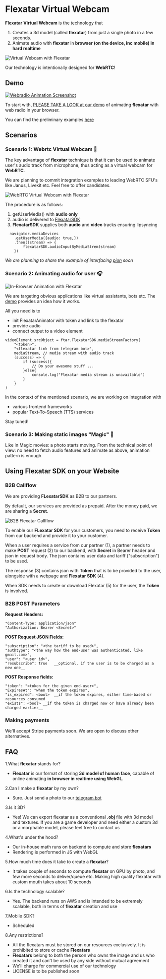 # Flexatar Virtual Webcam

 **Flexatar Virtual Webcam** is the technology that

1. Creates a 3d model (called **flexatar**) from just a single photo in a few seconds.
2. Animate audio with **flexatar** in **browser (on the device, inc mobile) in hard realtime**
   
![Virtual Webcam with Flexatar](flexatarSDK.jpg)

Our technology is intentionally designed for **WebRTC**!

## Demo
[![Webradio Animation Screenshot](screenshot.png)](https://www.flexatar-sdk.com/demo)

To start with, [PLEASE TAKE A LOOK at our demo](https://www.flexatar-sdk.com/demo) of animating **flexatar** with web radio in your browser.

You can find the preliminary examples [here](examples)

## Scenarios

### Scenario 1: Webrtc Virtual Webcam :microphone:
The key advantage of **flexatar** technique is that it can be used to animate user's audio track from microphone, thus acting as a virtual webcam for **WebRTC**.

We are planning to commit integration examples to leading WebRTC SFU's like Janus, Livekit etc. Feel free to offer candidates.

![WebRTC Virtual Webcam with Flexatar](flexatarVirtualWebcam.jpg)

The procedure is as follows:
1. getUserMedia() with **audio only**
2. audio is delivered to [FlexatarSDK](FlexatarSDK.js)
3. **FlexatarSDK** supplies both **audio** and **video** tracks ensuring lipsyncing  

```
  navigator.mediaDevices
    .getUserMedia({audio: true,})
    .then((stream) => {
        flexatarSDK.audioInputByMediaStrem(stream)
    })
```

_We are planning to share the example of interfacing [pion](https://github.com/pion/webrtc) soon_

### Scenario 2: Animating audio for user :headphones:
![In-Browser Animation with Flexatar](flexatarAnimation.jpg)

We are targeting obvious applications like virtual assistants, bots etc. The [demo](https://www.flexatar-sdk.com/demo) provides an idea how it works.

All you need is to
- init FlexatarAnimator with token and link to the flexatar
- provide audio
- connect output to a video element

```
videoElement.srcObject = ftar.FlexatarSDK.mediaStreamFactory(
    "<token>",
    "<flexatar link from telegram bot>",
    mediaStream, // media stream with audio track
    (success) => {
        if (success){
            // Do your awesome stuff ...
        }else{
            console.log("Flexatar media stream is unavailable")
        }
    }
)
```

In the context of the mentioned scenario, we are working on integration with

- various frontend frameworks
- popular Text-To-Speech (TTS) services

Stay tuned!


### Scenario 3: Making static images "Magic" :movie_camera:
Like in Magic movies: a photo starts moving.
From the technical point of view: no need to fetch audio features and animate as above, animation pattern is enough.

## Using Flexatar SDK on your Website

### B2B Callflow

We are providing **FLexatarSDK** as B2B to our partners.

By default, our services are provided as prepaid. After the money paid, we are sharing a **Secret**.


![B2B Flexatar Callflow](Flexatar-B2B.jpg)

To enable our **FLexatar SDK** for your customers, you need to receive **Token** from our backend and provide it to your customer.

When a user requires a service from our partner (1), a partner needs to make **POST** request (2) to our backend, with **Secret** in Bearer header and json in request body. The json contains user data and tariff ("subscription") to be used.

The response (3) contains json with **Token** that is to be provided to the user, alongside with a webpage and **Flexatar SDK** (4).

When SDK needs to create or download Flexatar (5) for the user, the **Token** is involved.

### B2B POST Parameters

**Request Headers:**
```
"Content-Type: application/json" 
"Authorization: Bearer <Secret>"
```

**POST Request JSON Fields:**
```
"subscription": "<the tariff to be used>",
"authtype": "<the way how the end-user was authenticated, like gmail.com>",
"user": "<user id>",
"resubscribe": true   __optional, if the user is to be charged as a new one__
```

**POST Response fields:**
```
"token": "<token for the given end-user>",
"ExpiresAt": "when the token expires",
"is_expired": <bool>  __if the token expires, either time-based or resources consumed__
"exists": <bool> __if the token is charged now or have already been charged earlier__
```

### Making payments

We'll accept Stripe payments soon. We are open to discuss other alternatives.

## FAQ

1.What **flexatar** stands for?  

- **Flexatar** is our format of storing **3d model of human face**, capable of online animating **in browser in realtime using WebGL**.
 
2.Can I make a **flexatar** by my own?

- Sure. Just send a photo to our [telegram bot](https://t.me/flexatar_bot)
 
3.Is it 3D?
 
 - Yes! We can export flexatar as a conventional **.obj** file with 3d model and textures. If you are a game developer and need either a custom 3d or a morphable model, please feel free to contact us

4.What's under the hood?

 - Our in-house math runs on backend to compute and store **flexatars**
 - Rendering is performed in JS with WebGL

5.How much time does it take to create a **flexatar**?
 
 - It takes couple of seconds to compute **flexatar** on GPU by photo, and few more seconds to deliver/queue etc. Making high quality flexatar with custom mouth takes about 10 seconds

6.Is the technology scalable?

 - Yes. The backend runs on AWS and is intended to be extremely scalable, both in terms of **flexatar** creation and use

7.Mobile SDK?

 - Scheduled

8.Any restrictions?
 
 - All the flexatars must be stored on our resources exclusively. It is prohibited to store or cache **Flexatars**
 - **Flexatars** belong to both the person who owns the image and us who created it and can't be used by any side without mutual agreement
 - We'll charge for commercial use of our technology
 - LICENSE is to be published soon